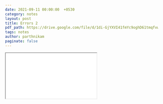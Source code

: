 ```yaml
---
date: 2021-09-11 00:00:00  +0530
category: notes
layout: post
title: Errors 2
pdf_path: https://drive.google.com/file/d/1di-GjYXVI41fmYc9oghD61tmqfvw4ii0/preview?usp=sharing
tags: notes
author: parthnikam
paginate: false
---
```


<iframe class="embed-pdf" src="{{ page.pdf_path }}#toolbar=0" seamless="seamless" scrolling="no" style="overflow:hidden"></iframe>
